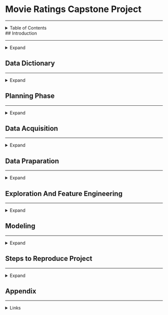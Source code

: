 # Movie Ratings Capstone Project
<hr>
<details>
<summary>Table of Contents</summary>
<a href = '#intro'>Introduction</a>
<a>Planning Phase </a>
<a>Data Acquisition</a>
<a>Prepare Phase </a>
<a>Exploration Phase</a>
<a>Modeling </a>
<a>Key Findings and Summary </a>
<a>Steps to Reproduce the Project </a>
</details>


<div id = 'intro'>
## Introduction 
<hr>

<details>
<summary>Expand</summary>
SAMPLE TEXT 
    
Using the data available from the iMDb API, our team intends to compare different features of movies made between the year 2000 and present day in an attempt to determine the key features that might predict how successful the movie is(Success being measured by iMBd scores/public ratings). 
Once we explore the data, we will look for any trends that show over the past 2 decades that may have affected what makes a movie successful.  In those 20 years, streaming has risen in popularity, consumer tastes have changed and even how movies are structured has changed(cinematic universes), all of which may have altered what causes a movie's success. Taking these into account, we can build a model that can predict a movie's success rate , thus giving insight into how to outline movies for maximum success in the theaters.   
</details>
</div>


## Data Dictionary

<hr>

<details>
<summary>Expand</summary>
      
| Feature  | Desctiption |
| :-------------: | :-------------: |
| Content Cell  | Content Cell  |
| Content Cell  | Content Cell  |
| Content Cell  | Content Cell  |
| Content Cell  | Content Cell  |
| Content Cell  | Content Cell  |
| Content Cell  | Content Cell  |
| Content Cell  | Content Cell  |
| Content Cell  | Content Cell  |
| Content Cell  | Content Cell  |
| Content Cell  | Content Cell  |
</details>
  

## Planning Phase
<hr>

<details>
<summary>Expand</summary>
    Planning text goes here...
</details>

## Data Acquisition
<hr>

<details>
<summary>Expand</summary>
    Acquisition text goes here...

</details>

## Data Praparation 
<hr>

<details>
<summary>Expand</summary>
    Prepare goes here...
</details>

## Exploration And Feature Engineering 
<hr>

<details>
<summary>Expand</summary>
    Explore goes here...
</details>

## Modeling 
<hr>

<details>
<summary>Expand</summary>
    Modeling goes here...
</details>


## Steps to Reproduce Project 
<hr>

<details>
<summary>Expand</summary>
  <ol>
      <li>Step 1</li>
      <li>Step 2</li>
      <li>Step 3</li>
  </ol>
</details>

## Appendix 
<hr>

<details>
<summary>Links</summary>
    <a href = 'https://github.com/Movie-Success-Capstone/Movie-Capstone'>Github</a>
    <br>
    <a href = 'https://github.com/Movie-Success-Capstone/Movie-Capstone'>Google Slides</a>

</details>

<div id ='top'></div>
